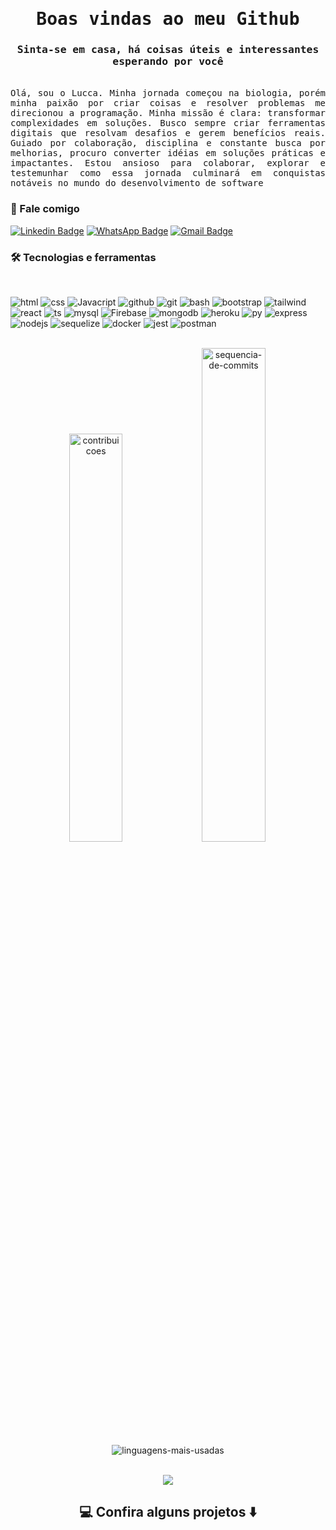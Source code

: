 <div align="center"> 
  <samp>
    <h1>Boas vindas ao meu Github</h1>
    <h3>Sinta-se em casa, há coisas úteis e interessantes esperando por você</h3>
  </samp>
</div>

<div align="justify">
<br />
  
<samp>
Olá, sou o Lucca. Minha jornada começou na biologia, porém minha paixão por criar coisas e resolver problemas me direcionou a programação. Minha missão é clara: transformar complexidades em soluções. Busco sempre criar ferramentas digitais que resolvam desafios e gerem benefícios reais. Guiado por colaboração, disciplina e constante busca por melhorias, procuro converter idéias em soluções práticas e impactantes. Estou ansioso para colaborar, explorar e testemunhar como essa jornada culminará em conquistas notáveis no mundo do desenvolvimento de software
</samp>
</div>
  
### 💬 Fale comigo 
[![Linkedin Badge](https://img.shields.io/badge/LinkedIn-0077B5?style=for-the-badge&logo=linkedin&logoColor=white&link=https://www.linkedin.com/in/lucca-rendall/)](https://www.linkedin.com/in/lucca-rendall/) 
[![WhatsApp Badge](https://img.shields.io/badge/WhatsApp-25D366?style=for-the-badge&logo=whatsapp&logoColor=white&link=https://wa.me/5581986339926)](https://wa.me/5581986339926) 
[![Gmail Badge](https://img.shields.io/badge/Gmail-D14836?style=for-the-badge&logo=gmail&logoColor=white&link=mailto:luccarendall2@gmail.com)](mailto:luccarendall2@gmail.com)

### 🛠️ Tecnologias e ferramentas
<br />
<div">  
  
  ![html](https://img.shields.io/badge/html-E34F26?style=for-the-badge&logo=html5&logoColor=white)
  ![css](https://img.shields.io/badge/css-1572B6?style=for-the-badge&logo=css3&logoColor=white)
  ![Javacript](https://img.shields.io/badge/Javacript-F7DF1E?style=for-the-badge&logo=javascript&logoColor=black)
  ![github](https://img.shields.io/badge/github-181717?style=for-the-badge&logo=github&logoColor=white)
  ![git](https://img.shields.io/badge/git-F05032?style=for-the-badge&logo=git&logoColor=white)
  ![bash](https://img.shields.io/badge/bash-E95420?style=for-the-badge&logo=gnu-bash&logoColor=white)
  ![bootstrap](https://img.shields.io/badge/bootstrap-563D7C?style=for-the-badge&logo=bootstrap&logoColor=white)
  ![tailwind](https://img.shields.io/badge/tailwind-38B2AC?style=for-the-badge&logo=tailwind-css&logoColor=white)
  ![react](https://img.shields.io/badge/react-61DAFB?style=for-the-badge&logo=react&logoColor=white)
  ![ts](https://img.shields.io/badge/typescript-3178C6?style=for-the-badge&logo=typescript&logoColor=white)
  ![mysql](https://img.shields.io/badge/mysql-4479A1?style=for-the-badge&logo=mysql&logoColor=white)
  ![Firebase](https://img.shields.io/badge/Firebase-ffa611?style=for-the-badge&logo=firebase&logoColor=white)
  ![mongodb](https://img.shields.io/badge/mongodb-47A248?style=for-the-badge&logo=mongodb&logoColor=white)
  ![heroku](https://img.shields.io/badge/heroku-430098?style=for-the-badge&logo=heroku&logoColor=white)
  ![py](https://img.shields.io/badge/python-F7DF1E?style=for-the-badge&logo=python&logoColor=white)
  ![express](https://img.shields.io/badge/express-000000?style=for-the-badge&logo=express&logoColor=white)
  ![nodejs](https://img.shields.io/badge/nodejs-339933?style=for-the-badge&logo=node.js&logoColor=white)
  ![sequelize](https://img.shields.io/badge/sequelize-52B0E7?style=for-the-badge&logo=sequelize&logoColor=white)
  ![docker](https://img.shields.io/badge/docker-2496ED?style=for-the-badge&logo=docker&logoColor=white)
  ![jest](https://img.shields.io/badge/jest-C21325?style=for-the-badge&logo=jest&logoColor=white)
  ![postman](https://img.shields.io/badge/postman-FF6C37?style=for-the-badge&logo=postman&logoColor=white)
</div>
<br />
<div align="center">
    <img src="https://github-readme-stats.vercel.app/api?username=luccarendall&theme=dark&border_radius=5&bg_color=000000&count_private=true" width=40.9% alt="contribuicoes">
    <img src="https://streak-stats.demolab.com?user=luccarendall&theme=dark&border_radius=5&background=000000&currStreakLabel=FFFFFF&count_private=true" width=45% alt="sequencia-de-commits">
    <img src="https://github-readme-stats.vercel.app/api/top-langs/?username=luccarendall&layout=compact&theme=dark&border_radius=5&locale=pt-br&date_format=j%20M%5B%20Y%5D&bg_color=000000&count_private=true&card_width=400&custom_title=Ferramentas%20mais%20utilizadas" alt="linguagens-mais-usadas">
</div>
<br />
<p align="center"><img src="https://komarev.com/ghpvc/?username=LuccaRendall&style=flat-square&color=986DFF"></p>

<h2  align="center">💻 Confira alguns projetos ⬇️ </h2>


